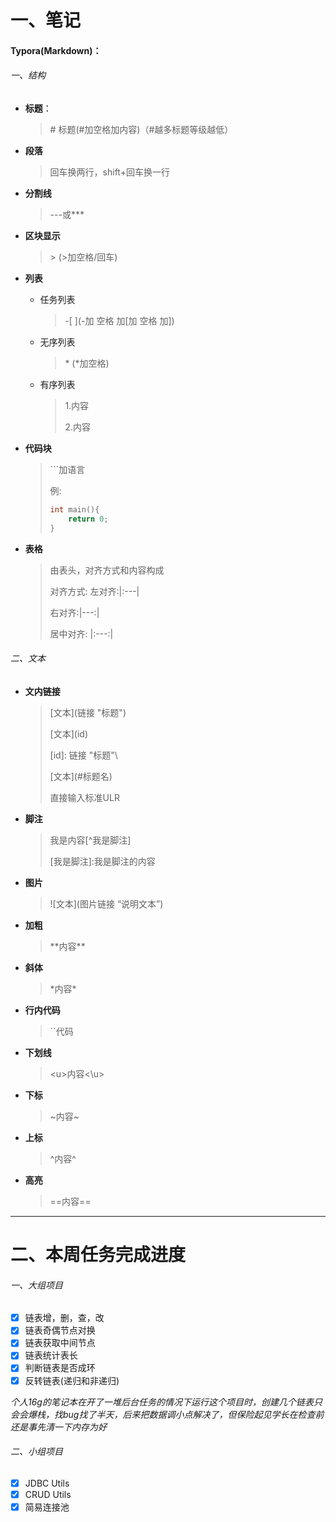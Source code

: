 # 一、笔记

#### Typora(Markdown)：

###### 一、结构

* **标题**：

	> \# 标题(\#加空格加内容)（#越多标题等级越低）

* **段落**

	> 回车换两行，shift+回车换一行

* **分割线**

	> \-\-\-或\*\*\*

* **区块显示**

	> \> (\>加空格/回车)

* **列表**

	* 任务列表

		> \-\[ \](\-加 空格 加\[加 空格 加\])

	* 无序列表

		> \* (\*加空格)

	* 有序列表

		> 1\.内容
		>
		> 2\.内容

* **代码块**

	> \`\`\`加语言
	>
	> 例:
	>
	> ```c
	> int main(){
	>     return 0;
	> }
	> ```

* **表格**

	> 由表头，对齐方式和内容构成
	>
	> 对齐方式:
	> 左对齐:\|:\-\-\-\|
	>
	> 右对齐:\|\-\-\-:\|
	>
	> 居中对齐: \|:\-\-\-:\|

###### 二、文本

* **文内链接**

	> \[文本\]\(链接 \"标题\"\)
	>
	> \[文本\]\(id)
	>
	> \[id\]: 链接 \"标题\"\
	>
	> \[文本\]\(\#标题名\)
	>
	> 直接输入标准ULR

* **脚注**

	> 我是内容\[\^我是脚注\]
	>
	> \[我是脚注\]:我是脚注的内容

* **图片**

	> \!\[文本\](图片链接 “说明文本”)

* **加粗**

	> \*\*内容\*\*

* **斜体**

	> \*内容\*

* **行内代码**

	> \`\`代码

* **下划线**

	> \<u\>内容\<\\u\>

* **下标**

	> \~内容~

* **上标**

	> \^内容\^

* **高亮**

	> \=\=内容\=\=

---

# 二、本周任务完成进度

###### 一、大组项目

- [x] 链表增，删，查，改
- [x] 链表奇偶节点对换
- [x] 链表获取中间节点
- [x] 链表统计表长
- [x] 判断链表是否成环
- [x] 反转链表(递归和非递归)

*个人16g的笔记本在开了一堆后台任务的情况下运行这个项目时，创建几个链表只会会爆栈，找bug找了半天，后来把数据调小点解决了，但保险起见学长在检查前还是事先清一下内存为好*

###### 二、小组项目

- [x] JDBC Utils
- [x] CRUD Utils
- [x] 简易连接池